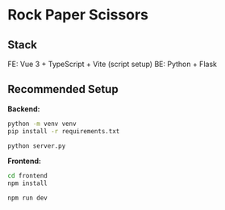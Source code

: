 # Rock Paper Scissors

## Stack
FE: Vue 3 + TypeScript + Vite (script setup)
BE: Python + Flask

## Recommended Setup

**Backend:**
```bash
python -m venv venv
pip install -r requirements.txt

python server.py
```

**Frontend:**

```bash
cd frontend
npm install

npm run dev

```
